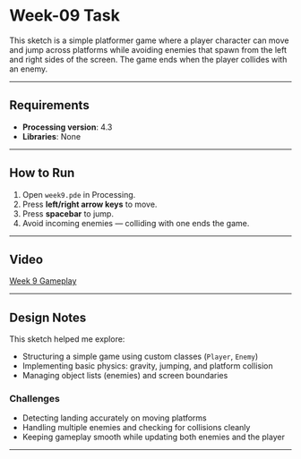 # Week-09 Task

This sketch is a simple platformer game where a player character can move and jump across platforms while avoiding enemies that spawn from the left and right sides of the screen. The game ends when the player collides with an enemy.

---

## Requirements

- **Processing version**: 4.3  
- **Libraries**: None

---

## How to Run

1. Open `week9.pde` in Processing.
2. Press **left/right arrow keys** to move.
3. Press **spacebar** to jump.
4. Avoid incoming enemies — colliding with one ends the game.

---

## Video

[Week 9 Gameplay](https://artslondon-my.sharepoint.com/:v:/r/personal/c_lau0820241_arts_ac_uk/Documents/Computational%20Practices/week9.mp4?csf=1&web=1&nav=eyJyZWZlcnJhbEluZm8iOnsicmVmZXJyYWxBcHAiOiJPbmVEcml2ZUZvckJ1c2luZXNzIiwicmVmZXJyYWxBcHBQbGF0Zm9ybSI6IldlYiIsInJlZmVycmFsTW9kZSI6InZpZXciLCJyZWZlcnJhbFZpZXciOiJNeUZpbGVzTGlua0NvcHkifX0&e=NJsB5D)

---

## Design Notes

This sketch helped me explore:

- Structuring a simple game using custom classes (`Player`, `Enemy`)
- Implementing basic physics: gravity, jumping, and platform collision
- Managing object lists (enemies) and screen boundaries

### Challenges

- Detecting landing accurately on moving platforms
- Handling multiple enemies and checking for collisions cleanly
- Keeping gameplay smooth while updating both enemies and the player

---

